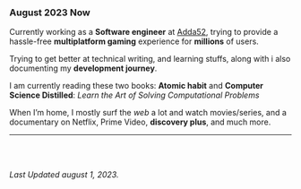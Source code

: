 ### August 2023 Now

Currently working as a **Software engineer** at [Adda52](https://www.adda.games), trying to provide a hassle-free **multiplatform gaming** experience for **millions** of users.

Trying to get better at technical writing, and learning stuffs, along with i also documenting my **development journey**. 

I am currently reading these two books: **Atomic habit** and **Computer Science Distilled**: *Learn the Art of Solving Computational Problems*

When I’m home, I mostly surf the *web* a lot and watch movies/series, and a documentary on Netflix, Prime Video, **discovery plus**, and much more.

 ---
<br>
<br>

*Last Updated august 1, 2023.*